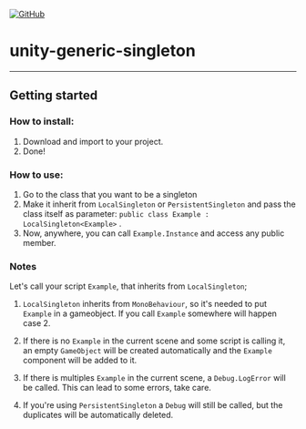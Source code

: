 [![GitHub](https://img.shields.io/github/license/devrafael-source/unity-generic-singleton)](https://github.com/devrafael-source/unity-generic-singleton/blob/master/LICENSE)
# unity-generic-singleton


___
## Getting started
### How to install:
1. Download and import to your project.
2. Done!

### How to use:
1. Go to the class that you want to be a singleton
2. Make it inherit from `LocalSingleton` or `PersistentSingleton` and pass the class itself as parameter:  `public class Example : LocalSingleton<Example>` .
3. Now, anywhere, you can call ```Example.Instance``` and access any public member.

### Notes  
Let's call your script `Example`, that inherits from `LocalSingleton`;

1. `LocalSingleton` inherits from `MonoBehaviour`, so it's needed to put `Example` in a gameobject. If you call `Example` somewhere will happen case 2.

2. If there is no `Example` in the current scene and some script is calling it, an empty `GameObject` will be created automatically and the `Example` component will be added to it.

3. If there is multiples `Example` in the current scene, a `Debug.LogError` will be called. This can lead to some errors, take care.

4. If you're using `PersistentSingleton` a `Debug` will still be called, but the duplicates will be automatically deleted. 
